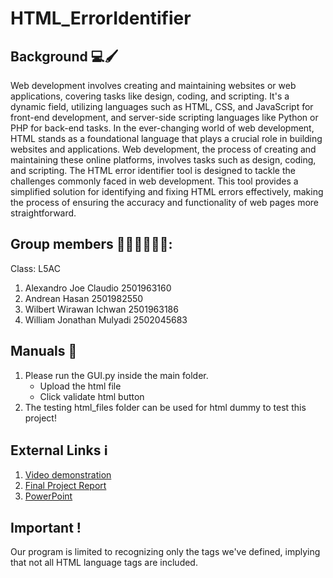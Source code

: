 # HTML_ErrorIdentifier

## Background 💻🖌️
Web development involves creating and maintaining websites or web applications, covering tasks like design, coding, and scripting. It's a dynamic field, utilizing languages such as HTML, CSS, and JavaScript for front-end development, and server-side scripting languages like Python or PHP for back-end tasks.
In the ever-changing world of web development, HTML stands as a foundational language that plays a crucial role in building websites and applications. Web development, the process of creating and maintaining these online platforms, involves tasks such as design, coding, and scripting. The HTML error identifier tool is designed to tackle the challenges commonly faced in web development. This tool provides a simplified solution for identifying and fixing HTML errors effectively, making the process of ensuring the accuracy and functionality of web pages more straightforward. 

## Group members 🙋🏻‍♂️🙋🏻‍♂️:
Class: L5AC
1. Alexandro Joe Claudio 2501963160
2. Andrean Hasan 2501982550
3. Wilbert Wirawan Ichwan 2501963186
4. William Jonathan Mulyadi 2502045683

## Manuals 🧭
1. Please run the GUI.py inside the main folder.
   * Upload the html file
   * Click validate html button
3. The testing html_files folder can be used for html dummy to test this project!

## External Links ℹ️
1. [Video demonstration](https://youtu.be/ikeq7widqu4)
2. [Final Project Report](https://docs.google.com/document/d/1i58wz9p-cLAbPCAVYsCHxMdDBTckfQmoZwGm1q6bMp0/edit?usp=sharing)
3. [PowerPoint]()

## Important !
Our program is limited to recognizing only the tags we've defined, implying that not all HTML language tags are included.


